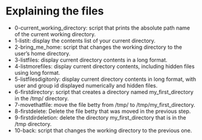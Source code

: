 # Explaining the files
* 0-current_working_directory: script that prints the absolute path name of the current working directory.
* 1-listit: display the contents list of your current directory.
* 2-bring_me_home: script that changes the working directory to the user’s home directory.
* 3-listfiles: display current directory contents in a long format.
* 4-listmorefiles: display current directory contents, including hidden files using long format.
* 5-listfilesdigitonly: display current directory contents in long format, with user and group id displayed numerically and hidden files.
* 6-firstdirectory: script that creates a directory named my_first_directory in the /tmp/ directory.
* 7-movethatfile: move the file betty from /tmp/ to /tmp/my_first_directory.
* 8-firstdelete: Delete the file betty that was moved in the previous step.
* 9-firstdirdeletion: delete the directory my_first_directory that is in the /tmp directory.
* 10-back: script that changes the working directory to the previous one.
